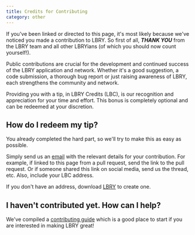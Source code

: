 ```yaml
---
title: Credits for Contributing
category: other
---
```


If you've been linked or directed to this page, it's most likely because we've noticed you made a contribution to LBRY. So first of all, ***THANK YOU*** from the LBRY team and all other LBRYians (of which you should now count yourself!). 

Public contributions are crucial for the development and continued success of the LBRY application and network. Whether it's a good suggestion, a code submission, a thorough bug report or just raising awareness of LBRY, each strengthens the community and network.

Providing you with a tip, in LBRY Credits (LBC), is our recognition and appreciation for your time and effort. This bonus is completely optional and can be redeemed at your discretion. 

## How do I redeem my tip?

You already completed the hard part, so we'll try to make this as easy as possible.

Simply send us an [email](mailto:hello@lbry.io) with the relevant details for your contribution. For example, if linked to this page from a pull request, send the link to the pull request. Or if someone shared this link on social media, send us the thread, etc.  Also, include your LBC address.

If you don't have an address, download [LBRY](https://lbry.io/get) to create one. 

## I haven't contributed yet. How can I help?

We've compiled a [contributing guide](https://lbry.io/faq/contributing) which is a good place to start if you are interested in making LBRY great! 
